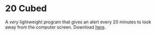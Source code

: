 # 20 Cubed
A _very_ lightweight program that gives an alert every 20 minutes to look away from the computer screen.
Download [here](https://mega.nz/#!9JIlFRgQ!2G07h7WHWQ-vu_vU_eMYWhP2NzMagKYGOOQVk5oNLPg "Download").
